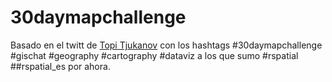 # 30daymapchallenge
 Basado en el twitt de [Topi Tjukanov](https://twitter.com/tjukanov/status/1187713840550744066?s=20) con los hashtags #30daymapchallenge #gischat #geography #cartography #dataviz  a los que sumo #rspatial ##rspatial_es  por ahora.
